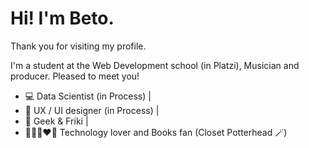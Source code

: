 # Hi! I'm Beto.

Thank you for visiting my profile.

I'm a student at the Web Development school (in Platzi), Musician and producer. Pleased to meet you!

- 💻 Data Scientist (in Process) |
- 🎨 UX / UI designer (in Process) |
- 👾 Geek & Friki |
- 🧑🏻‍💻❤️📖 Technology lover and Books fan (Closet Potterhead 🪄)
